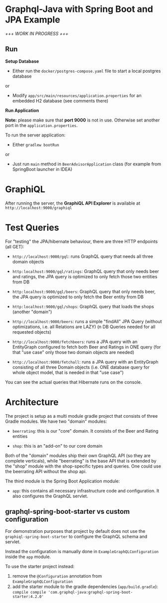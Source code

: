 # Graphql-Java with Spring Boot and JPA Example

*+++ WORK IN PROGRESS +++*

## Run

**Setup Database**

* Either run the `docker/postgres-compose.yaml` file to start a local postgres database

or 

* Modify `app/src/main/resources/application.properties` for an embedded H2 database (see comments there)  


**Run Application**

**Note:** please make sure that **port 9000** is not in use. Otherwise set another port in the `application.properties`.

To run the server application: 

* Either `gradlew bootRun`

or

* Just run `main` method in `BeerAdvisorApplication` class (for example from SpringBoot launcher in IDEA)

# GraphiQL

After running the server, the **GraphiQL API Explorer** is available at `http://localhost:9000/graphiql`  

# Test Queries

For "testing" the JPA/hibernate behaviour, there are three HTTP endpoints (all GET):

* `http://localhost:9000/gql`: runs GraphQL query that needs all three domain objects

* `http:localhost:9000/gql/ratings`: GraphQL query that only needs beer and ratings, the JPA query is optimized to only fetch those two entities from DB

* `http:localhost:9000/gql/beers`: GraphQL query that only needs beer, the JPA query is optimized to only fetch the Beer entity from DB

* `http:localhost:9000/gql/shops`: GraphQL query that loads the shops (another "domain")

* `http://localhost:9000/beers`: runs a simple "findAll" JPA Query (without optimizations, i.e. all Relations are LAZY) (n DB Queries needed for all requested objects)

* `http://localhost:9000/fetchbeers`: runs a JPA query with an EntityGraph configured to fetch both Beer and Ratings in ONE query (for that "use case" only those two domain objects are needed)

* `http://localhost:9000/fetchall`: runs a JPA query with an EntityGraph consisting of all three Domain objects (i.e. ONE database query for whole object model, that is needed in that "use case")

You can see the actual queries that Hibernate runs on the console.

# Architecture

The project is setup as a multi module gradle project that consists of three Gradle modules. We have two "domain" modules:

* `beerrating`: this is our "core" domain. It consists of the Beer and Rating entities

* `shop`: this is an "add-on" to our core domain 

Both of the "domain" modules ship their own GraphQL API (so they are complete verticals), while "beerrating" is the base API that is extended
by the "shop" module with the shop-specific types and queries. One could use the beerrating API without the shop api.

The third module is the Spring Boot Application module:

* `app`: this contains all necessary infrastructure code and configuration. It also configures the GraphQL servlet.

## graphql-spring-boot-starter vs custom configuration

For demonstration purposes that project by default does not use the `graphiql-spring-boot-starter` to configure
the GraphQL schema and servlet. 

Instead the configuration is manually done in `ExampleGraphQLConfiguration` inside the `app` module.

To use the starter project instead:

1. remove the `@Configuration` annotation from `ExampleGraphQLConfiguration`
2. add the starter module to the gradle dependencies (`app/build.gradle`): `compile compile 'com.graphql-java:graphql-spring-boot-starter:4.2.0'`